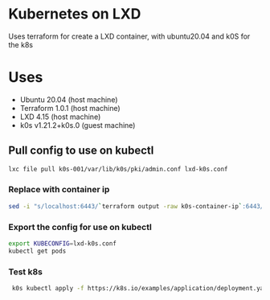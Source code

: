 # Kubernetes on LXD
Uses terraform for create a LXD container, with ubuntu20.04 and k0S for the k8s

# Uses
 * Ubuntu 20.04 (host machine)
 * Terraform 1.0.1 (host machine)
 * LXD 4.15 (host machine)
 * k0s v1.21.2+k0s.0 (guest machine)

## Pull config to use on kubectl
```bash
lxc file pull k0s-001/var/lib/k0s/pki/admin.conf lxd-k0s.conf
```

### Replace with container ip
```bash
sed -i "s/localhost:6443/`terraform output -raw k0s-container-ip`:6443/g" lxd-k0s.conf
```

### Export the config for use on kubectl
```bash
export KUBECONFIG=lxd-k0s.conf
kubectl get pods
```

### Test k8s
```bash
 k0s kubectl apply -f https://k8s.io/examples/application/deployment.yaml
 ```